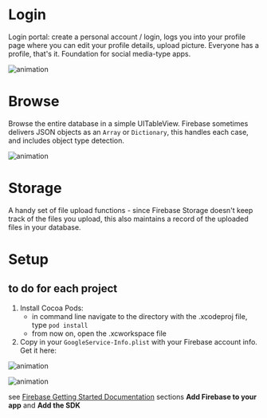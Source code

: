 # Login

Login portal: create a personal account / login, logs you into your profile page where you can edit your profile details, upload picture. Everyone has a profile, that's it. Foundation for social media-type apps.

![animation](https://raw.github.com/robbykraft/Firebase/master/readme/login.gif)

# Browse

Browse the entire database in a simple UITableView. Firebase sometimes delivers JSON objects as an `Array` or `Dictionary`, this handles each case, and includes object type detection.

![animation](https://raw.github.com/robbykraft/Firebase/master/readme/browse.gif)

# Storage

A handy set of file upload functions - since Firebase Storage doesn't keep track of the files you upload, this also maintains a record of the uploaded files in your database.

# Setup
## to do for each project

1. Install Cocoa Pods:
   * in command line navigate to the directory with the .xcodeproj file, type `pod install`
   * from now on, open the .xcworkspace file
2. Copy in your `GoogleService-Info.plist` with your Firebase account info. Get it here:

![animation](https://raw.github.com/robbykraft/Firebase/master/readme/config1.png)

![animation](https://raw.github.com/robbykraft/Firebase/master/readme/config2.png)

see [Firebase Getting Started Documentation](https://firebase.google.com/docs/ios/setup) sections __Add Firebase to your app__ and __Add the SDK__
